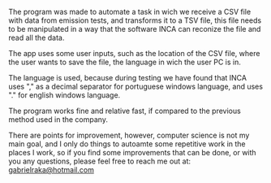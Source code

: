 The program was made to automate a task in wich we receive a CSV file with data from emission tests, and transforms it to a TSV file, this file needs to be manipulated in a way that the software INCA can reconize the file and read all the data. 

The app uses some user inputs, such as the location of the CSV file, where the user wants to save the file, the language in wich the user PC is in. 

The language is used, because during testing we have found that INCA uses "," as a decimal separator for portuguese windows language, and uses "." for english windows language. 

The program works fine and relative fast, if compared to the previous method used in the company. 

There are points for improvement, however, computer science is not my main goal, and I only do things to autoamte some repetitive work in the places I work, so if you find some improvements that can be done, or with you any questions, please feel free to reach me out at: gabrielraka@hotmail.com 
